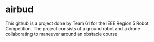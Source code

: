 # airbud
This github is a project done by Team 61 for the IEEE Region 5 Robot Competition. The project consists of a ground robot and a drone collaborating to maneuver around an obstacle course  
